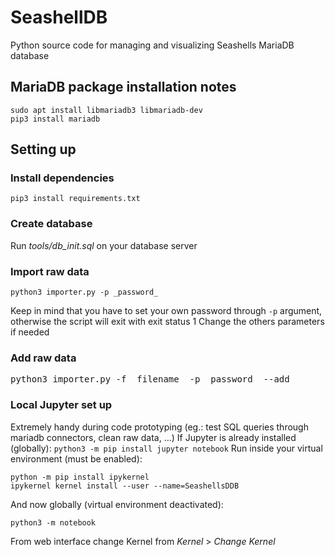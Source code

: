 # SeashellDB
Python source code for managing and visualizing Seashells MariaDB database

## MariaDB package installation notes
```
sudo apt install libmariadb3 libmariadb-dev
pip3 install mariadb
```

## Setting up

### Install dependencies
```
pip3 install requirements.txt
```

### Create database
Run _tools/db_init.sql_ on your database server

### Import raw data
```
python3 importer.py -p _password_
```
Keep in mind that you have to set your own password through `-p` argument, otherwise the script will exit with exit status 1
Change the others parameters if needed

### Add raw data
<pre>
python3 importer.py -f _filename_ -p _password_ --add
</pre>

### Local Jupyter set up 
Extremely handy during code prototyping (eg.: test SQL queries through mariadb connectors, clean raw data, ...)
If Jupyter is already installed (globally): `python3 -m pip install jupyter notebook`
Run inside your virtual environment (must be enabled):
```
python -m pip install ipykernel
ipykernel kernel install --user --name=SeashellsDDB
```
And now globally (virtual environment deactivated):
```
python3 -m notebook
```
From web interface change Kernel from _Kernel_ > _Change Kernel_